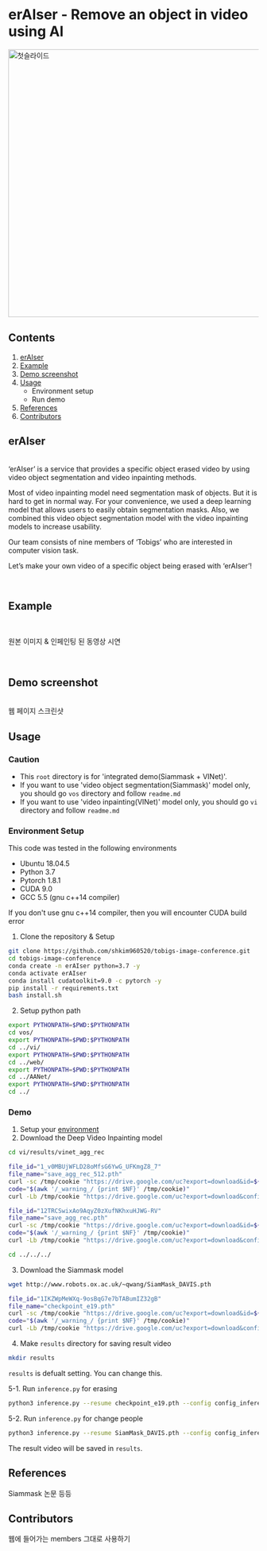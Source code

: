 # erAIser - Remove an object in video using AI
<p><img width="539" alt="첫슬라이드" src="https://user-images.githubusercontent.com/40483474/125912276-4d5b8952-7973-4884-80ff-93f475fb3bb8.PNG">
</p>

## Contents
1. [erAIser](#erAIser)
2. [Example](#Example)
3. [Demo screenshot](Demo-screenshot)
4. [Usage](#Usage)
    - Environment setup
    - Run demo
5. [References](#References)
6. [Contributors](#Contributors)

## erAIser 
<br>
‘erAIser’ is a service that provides a specific object erased video by using video object segmentation and video inpainting methods.
<br>

Most of video inpainting model need segmentation mask of objects. But it is hard to get in normal way. For your convenience, we used a deep learning model that allows users to easily obtain segmentation masks. Also, we combined this video object segmentation model with the video inpainting models to increase usability.

Our team consists of nine members of ‘Tobigs’ who are interested in computer vision task.

Let’s make your own video of a specific object being erased with ‘erAIser’!

<br>

## Example
<br>
<p>원본 이미지 & 인페인팅 된 동영상 시연</p>
<br>

## Demo screenshot
<br>
웹 페이지 스크린샷
<br>

## Usage
### Caution

- This `root` directory is for 'integrated demo(Siammask + VINet)'.
- If you want to use 'video object segmentation(Siammask)' model only, you should go `vos` directory and follow `readme.md`
- If you want to use 'video inpainting(VINet)' model only, you should go `vi` directory and follow `readme.md`

### Environment Setup
This code was tested in the following environments
 - Ubuntu 18.04.5
 - Python 3.7
 - Pytorch 1.8.1
 - CUDA 9.0
 - GCC 5.5 (gnu c++14 compiler)

If you don't use gnu c++14 compiler, then you will encounter CUDA build error  

1. Clone the repository & Setup

```bash
git clone https://github.com/shkim960520/tobigs-image-conference.git
cd tobigs-image-conference
conda create -n erAIser python=3.7 -y
conda activate erAIser
conda install cudatoolkit=9.0 -c pytorch -y
pip install -r requirements.txt
bash install.sh
```

2. Setup python path

```bash
export PYTHONPATH=$PWD:$PYTHONPATH
cd vos/
export PYTHONPATH=$PWD:$PYTHONPATH
cd ../vi/
export PYTHONPATH=$PWD:$PYTHONPATH
cd ../web/
export PYTHONPATH=$PWD:$PYTHONPATH
cd ../AANet/
export PYTHONPATH=$PWD:$PYTHONPATH
cd ../
```

### Demo

1. Setup your [environment](#Environment-setup)
2. Download the Deep Video Inpainting model

```bash
cd vi/results/vinet_agg_rec

file_id="1_v0MBUjWFLD28oMfsG6YwG_UFKmgZ8_7"
file_name="save_agg_rec_512.pth"
curl -sc /tmp/cookie "https://drive.google.com/uc?export=download&id=${file_id}" > /dev/null
code="$(awk '/_warning_/ {print $NF}' /tmp/cookie)"
curl -Lb /tmp/cookie "https://drive.google.com/uc?export=download&confirm=${code}&id=${file_id}" -o ${file_name}

file_id="12TRCSwixAo9AqyZ0zXufNKhxuHJWG-RV"
file_name="save_agg_rec.pth"
curl -sc /tmp/cookie "https://drive.google.com/uc?export=download&id=${file_id}" > /dev/null
code="$(awk '/_warning_/ {print $NF}' /tmp/cookie)"
curl -Lb /tmp/cookie "https://drive.google.com/uc?export=download&confirm=${code}&id=${file_id}" -o ${file_name}

cd ../../../
```
3. Download the Siammask model

```bash
wget http://www.robots.ox.ac.uk/~qwang/SiamMask_DAVIS.pth

file_id="1IKZWpMeWXq-9osBqG7e7bTABumIZ32gB"
file_name="checkpoint_e19.pth"
curl -sc /tmp/cookie "https://drive.google.com/uc?export=download&id=${file_id}" > /dev/null
code="$(awk '/_warning_/ {print $NF}' /tmp/cookie)"
curl -Lb /tmp/cookie "https://drive.google.com/uc?export=download&confirm=${code}&id=${file_id}" -o ${file_name}
```

4. Make `results` directory for saving result video
```bash
mkdir results
```
`results` is defualt setting. You can change this.

5-1. Run `inference.py` for erasing
```bash
python3 inference.py --resume checkpoint_e19.pth --config config_inference.json
```

5-2. Run `inference.py` for change people
```bash
python3 inference.py --resume SiamMask_DAVIS.pth --config config_inference.json --using_aanet True
```
The result video will be saved in `results`.

## References
<p>Siammask 논문 등등</p>

## Contributors
<p>웹에 들어가는 members 그대로 사용하기</p>
